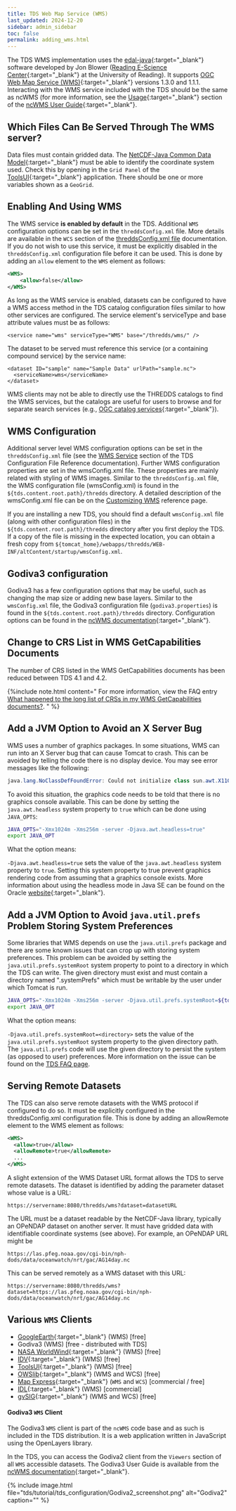 ```yaml
---
title: TDS Web Map Service (WMS)
last_updated: 2024-12-20
sidebar: admin_sidebar
toc: false
permalink: adding_wms.html
---
```


The TDS WMS implementation uses the [edal-java](https://reading-escience-centre.github.io/edal-java/){:target="_blank"} software developed by Jon Blower ([Reading E-Science Center](http://www.met.reading.ac.uk/resc/home/){:target="_blank"} at the University of Reading).
It supports [OGC Web Map Service (WMS)](https://www.ogc.org/standards/wms){:target="_blank"} versions 1.3.0 and 1.1.1.
Interacting with the WMS service included with the TDS should be the same as ncWMS (for more information, see the [Usage](https://reading-escience-centre.gitbooks.io/ncwms-user-guide/content/04-usage.html){:target="_blank"} section of the [ncWMS User Guide](https://reading-escience-centre.gitbooks.io/ncwms-user-guide/content/){:target="_blank"}.

## Which Files Can Be Served Through The WMS server?

Data files must contain gridded data.
The [NetCDF-Java Common Data Model](https://docs.unidata.ucar.edu/netcdf-java/{{site.netcdf-java_docset_version}}/userguide/){:target="_blank"} must be able to identify the coordinate system used. Check this by opening in the `Grid Panel` of the [ToolsUI](https://docs.unidata.ucar.edu/netcdf-java/{{site.netcdf-java_docset_version}}/userguide/toolsui_ref.html){:target="_blank"} application.
There should be one or more variables shown as a `GeoGrid`.

## Enabling And Using WMS

The WMS service **is enabled by default** in the TDS.
Additional `WMS` configuration options can be set in the `threddsConfig.xml` file.
More details are available in the `WCS` section of the [threddsConfig.xml file](http://127.0.0.1:4005/tds_config_ref.html#wms-service) documentation.
If you do not wish to use this service, it must be explicitly disabled in the `threddsConfig.xml` configuration file before it can be used.
This is done by adding an `allow` element to the `WMS` element as follows:

~~~xml
<WMS>
    <allow>false</allow>
</WMS>
~~~

As long as the WMS service is enabled, datasets can be configured to have a WMS access method in the TDS catalog configuration files similar to how other services are configured.
The service element's serviceType and base attribute values must be as follows:

~~~
<service name="wms" serviceType="WMS" base="/thredds/wms/" />
~~~

The dataset to be served must reference this service (or a containing compound service) by the service name:

~~~
<dataset ID="sample" name="Sample Data" urlPath="sample.nc">
  <serviceName>wms</serviceName>
</dataset>
~~~

WMS clients may not be able to directly use the THREDDS catalogs to find the WMS services, but the catalogs are useful for users to browse and for separate search services (e.g., [OGC catalog services](https://www.ogc.org/standards/cat){:target="_blank"}).

## WMS Configuration

Additional server level WMS configuration options can be set in the `threddsConfig.xml` file (see the [WMS Service](../adminguide/tds_config_ref.html) section of the TDS Configuration File Reference documentation). 
Further WMS configuration properties are set in the wmsConfig.xml file.
These properties are mainly related with styling of WMS images.
Similar to the `threddsConfig.xml` file, the WMS configuration file (wmsConfig.xml) is found in the `${tds.content.root.path}/thredds` directory.
A detailed description of the wmsConfig.xml file can be on the [Customizing WMS](customizing_wms.html) reference page.

If you are installing a new TDS, you should find a default `wmsConfig.xml` file (along with other configuration files) in the `${tds.content.root.path}/thredds` directory after you first deploy the TDS.
If a copy of the file is missing in the expected location, you can obtain a fresh copy from `${tomcat_home}/webapps/thredds/WEB-INF/altContent/startup/wmsConfig.xml`.

## Godiva3 configuration

Godiva3 has a few configuration options that may be useful, such as changing the map size or adding new base layers.
Similar to the `wmsConfig.xml` file, the Godiva3 configuration file (`godiva3.properties`) is found in the `${tds.content.root.path}/thredds` directory.
Configuration options can be found in the [ncWMS documentation](https://reading-escience-centre.gitbooks.io/ncwms-user-guide/content/03-config.html#server){:target="_blank"}.

## Change to CRS List in WMS GetCapabilities Documents

The number of CRS listed in the WMS GetCapabilities documents has been reduced between TDS 4.1 and 4.2. 

{%include note.html content="
For more information, view the FAQ entry [What happened to the long list of CRSs in my WMS GetCapabilities documents?](../adminguide/troubleshooting_faqs.html#what-happened-to-the-long-list-of-crss-in-my-wms-getcapabilities-documents).
" %}

## Add a JVM Option to Avoid an X Server Bug

WMS uses a number of graphics packages.
In some situations, WMS can run into an X Server bug that can cause Tomcat to crash.
This can be avoided by telling the code there is no display device. 
You may see error messages like the following:

~~~java
java.lang.NoClassDefFoundError: Could not initialize class sun.awt.X11GraphicsEnvironment
~~~

To avoid this situation, the graphics code needs to be told that there is no graphics console available.
This can be done by setting the `java.awt.headless` system property to `true` which can be done using `JAVA_OPTS`:

~~~bash
JAVA_OPTS="-Xmx1024m -Xms256m -server -Djava.awt.headless=true"
export JAVA_OPT
~~~

What the option means:

`-Djava.awt.headless=true` sets the value of the `java.awt.headless` system property to `true`.
Setting this system property to true prevent graphics rendering code from assuming that a graphics console exists.
More information about using the headless mode in Java SE can be found on the Oracle [website](https://www.oracle.com/technical-resources/articles/javase/headless.html){:target="_blank"}.

## Add a JVM Option to Avoid `java.util.prefs` Problem Storing System Preferences

Some libraries that WMS depends on use the `java.util.prefs` package and there are some known issues that can crop up with storing system preferences.
This problem can be avoided by setting the `java.util.prefs.systemRoot` system property to point to a directory in which the TDS can write.
The given directory must exist and must contain a directory named ".systemPrefs" which must be writable by the user under which Tomcat is run.

~~~bash
JAVA_OPTS="-Xmx1024m -Xms256m -server -Djava.util.prefs.systemRoot=${tds.content.root.path}/thredds/javaUtilPrefs"
export JAVA_OPT
~~~

What the option means:

`-Djava.util.prefs.systemRoot=<directory>` sets the value of the `java.util.prefs.systemRoot` system property to the given directory path.
The `java.util.prefs` code will use the given directory to persist the system (as opposed to user) preferences.
More information on the issue can be found on the [TDS FAQ page](../adminguide/troubleshooting_faqs.html#im-seeing-the-error-inconsistent-array-length-read-538976288--1668244581-when-i-open-the-dataset-in-the-idv-why).

## Serving Remote Datasets

The TDS can also serve remote datasets with the WMS protocol if configured to do so.
It must be explicitly configured in the threddsConfig.xml configuration file. This is done by adding an allowRemote element to the WMS element as follows:

~~~xml
<WMS>
  <allow>true</allow>
  <allowRemote>true</allowRemote>
  ...
</WMS>
~~~

A slight extension of the WMS Dataset URL format allows the TDS to serve remote datasets.
The dataset is identified by adding the parameter dataset whose value is a URL:

~~~
https://servername:8080/thredds/wms?dataset=datasetURL
~~~

The URL must be a dataset readable by the NetCDF-Java library, typically an OPeNDAP dataset on another server.
It must have gridded data with identifiable coordinate systems (see above).
For example, an OPeNDAP URL might be

~~~
https://las.pfeg.noaa.gov/cgi-bin/nph-dods/data/oceanwatch/nrt/gac/AG14day.nc
~~~

This can be served remotely as a WMS dataset with this URL:

~~~
https://servername:8080/thredds/wms?dataset=https://las.pfeg.noaa.gov/cgi-bin/nph-dods/data/oceanwatch/nrt/gac/AG14day.nc
~~~

## Various `WMS` Clients

* [GoogleEarth](https://www.google.com/earth/){:target="_blank"} (WMS) [free]
* Godiva3 (WMS) [free - distributed with TDS]
* [NASA WorldWind](https://worldwind.arc.nasa.gov){:target="_blank"} (WMS) [free]
* [IDV](https://www.unidata.ucar.edu/software/idv/){:target="_blank"} (WMS) [free]
* [ToolsUI](https://downloads.unidata.ucar.edu/netcdf-java/){:target="_blank"} (WMS) [free]
* [OWSlib](http://geopython.github.io/OWSLib/){:target="_blank"} (WMS and WCS) [free]
* [Map Express](https://www.cadcorp.com/products/desktop/cadcorp-sis-desktop-express/){:target="_blank"} (`WMS` and `WCS`) [commercial / free]
* [IDL](https://www.harrisgeospatial.com/Software-Technology/IDL){:target="_blank"} (WMS) [commercial]
* [gvSIG](http://www.gvsig.org/web/){:target="_blank"} (WMS and WCS) [free]

#### Godiva3 `WMS` Client

The Godiva3 `WMS` client is part of the `ncWMS` code base and as such is included in the TDS distribution.
It is a web application written in JavaScript using the OpenLayers library.

In the TDS, you can access the Godiva2 client from the `Viewers` section of all `WMS` accessible datasets.
The Godiva3 User Guide is available from the [ncWMS documentation](https://reading-escience-centre.gitbooks.io/ncwms-user-guide/content/04-usage.html#godiva3){:target="_blank"}.

{% include image.html file="tds/tutorial/tds_configuration/Godiva2_screenshot.png" alt="Godiva2" caption="" %}

<!-- 
### OWSLib (python client) example:

[tds-python-workshop `WMS` notebook](http://nbviewer.jupyter.org/github/Unidata/unidata-python-workshop/blob/master/notebooks/wms_sample.ipynb){:target="_blank"}
-->
